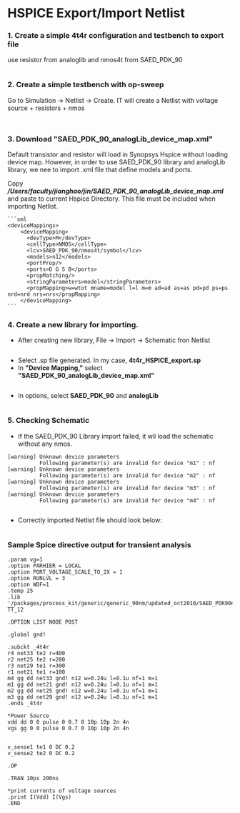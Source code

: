 # HSPICE Export/Import Netlist

### 1. Create a simple 4t4r configuration and testbench to export file&#x20;

use resistor from analoglib and nmos4t from SAED\_PDK\_90

<figure><img src="../.gitbook/assets/image (1) (1).png" alt=""><figcaption></figcaption></figure>

### 2. Create a simple testbench with op-sweep

Go to Simulation -> Netlist -> Create. IT will create a Netlist with voltage source + resistors + nmos

<figure><img src="../.gitbook/assets/image (2).png" alt=""><figcaption></figcaption></figure>

<figure><img src="../.gitbook/assets/image (3).png" alt=""><figcaption></figcaption></figure>

###

### 3. Download "SAED\_PDK\_90\_analogLib\_device\_map.xml"

Default transistor and resistor will load in Synopsys Hspice without loading device map. However, in order to use SAED\_PDK\_90 library and analogLib library, we nee to import .xml file that define models and ports.&#x20;



Copy _**/Users/faculty/jianghao/jin/SAED\_PDK\_90\_analogLib\_device\_map.xml**_ and paste to current Hspice Directory. This file must be included when importing Netlist.&#x20;

````
```xml
<deviceMappings>
    <deviceMapping>
      <devType>M</devType>
      <cellType>NMOS</cellType>
      <lcv>SAED_PDK_90/nmos4t/symbol</lcv>
      <models>n12</models>
      <portProp/>
      <ports>D G S B</ports>
      <propMatching/>
      <stringParameters>model</stringParameters>
      <propMapping>w=wtot mname=model l=l m=m ad=ad as=as pd=pd ps=ps nrd=nrd nrs=nrs</propMapping>
    </deviceMapping>
```
````



### 4. Create a new library for importing.&#x20;

* After creating new library, File -> Import -> Schematic fron Netlist&#x20;

<figure><img src="../.gitbook/assets/image (4).png" alt=""><figcaption></figcaption></figure>

* Select .sp file generated. In my case, **4t4r\_HSPICE\_export.sp**&#x20;
* In **"Device Mapping,"** select **"SAED\_PDK\_90\_analogLib\_device\_map.xml"**

<figure><img src="../.gitbook/assets/image (5).png" alt=""><figcaption></figcaption></figure>

* In options, select **SAED\_PDK\_90** and **analogLib**

<figure><img src="../.gitbook/assets/image (6).png" alt=""><figcaption></figcaption></figure>



### 5. Checking Schematic&#x20;

* If the SAED\_PDK\_90 Library import failed, it wil load the schematic without any nmos.

```
[warning] Unknown device parameters
          Following parameter(s) are invalid for device "m1" : nf
[warning] Unknown device parameters
          Following parameter(s) are invalid for device "m2" : nf
[warning] Unknown device parameters
          Following parameter(s) are invalid for device "m3" : nf
[warning] Unknown device parameters
          Following parameter(s) are invalid for device "m4" : nf
```

<figure><img src="../.gitbook/assets/image (7).png" alt=""><figcaption></figcaption></figure>

* Correctly imported Netlist file should look below:

<figure><img src="../.gitbook/assets/image (9).png" alt=""><figcaption></figcaption></figure>



### Sample Spice directive output for transient analysis

```
.param vg=1
.option PARHIER = LOCAL
.option PORT_VOLTAGE_SCALE_TO_2X = 1
.option RUNLVL = 3
.option WDF=1
.temp 25
.lib '/packages/process_kit/generic/generic_90nm/updated_oct2010/SAED_PDK90nm/hspice/SAED90nm.lib' TT_12

.OPTION LIST NODE POST

.global gnd!

.subckt _4t4r
r4 net33 te2 r=400
r2 net25 te2 r=200
r3 net29 te1 r=300
r1 net21 te1 r=100
m4 gg dd net33 gnd! n12 w=0.24u l=0.1u nf=1 m=1
m1 gg dd net21 gnd! n12 w=0.24u l=0.1u nf=1 m=1
m2 gg dd net25 gnd! n12 w=0.24u l=0.1u nf=1 m=1
m3 gg dd net29 gnd! n12 w=0.24u l=0.1u nf=1 m=1
.ends _4t4r

*Power Source 
vdd dd 0 0 pulse 0 0.7 0 10p 10p 2n 4n
vgs gg 0 0 pulse 0 0.7 0 10p 10p 2n 4n


v_sense1 te1 0 DC 0.2 
v_sense2 te2 0 DC 0.2 

.OP

.TRAN 10ps 200ns

*print currents of voltage sources
.print I(Vdd) I(Vgs)
.END
```
